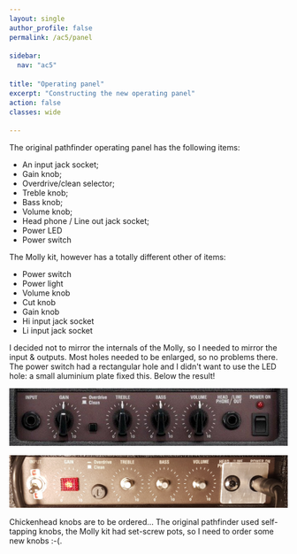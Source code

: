 ```yaml
---
layout: single
author_profile: false
permalink: /ac5/panel

sidebar:
  nav: "ac5"

title: "Operating panel"
excerpt: "Constructing the new operating panel"
action: false
classes: wide

---
```

The original pathfinder operating panel has the following items:

- An input jack socket;
- Gain knob;
- Overdrive/clean selector;
- Treble knob;
- Bass knob;
- Volume knob;
- Head phone / Line out jack socket;
- Power LED
- Power switch

The Molly kit, however has a totally different other of items:

- Power switch
- Power light
- Volume knob
- Cut knob
- Gain knob
- Hi input jack socket
- Li input jack socket

I decided not to mirror the internals of the Molly, so I needed to mirror the input & outputs. Most holes needed to be enlarged, so no problems there. The power switch had a rectangular hole and I didn't want to use the LED hole: a small aluminium plate fixed this. Below the result!

![](/assets/images/ac5/front-original.png)

![](/assets/images/ac5/front-modified.png)

Chickenhead knobs are to be ordered... The original pathfinder used self-tapping knobs, the Molly kit had set-screw pots, so I need to order some new knobs :-(.
